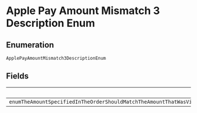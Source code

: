 
# Apple Pay Amount Mismatch 3 Description Enum

## Enumeration

`ApplePayAmountMismatch3DescriptionEnum`

## Fields

| Name |
|  --- |
| `enumTheAmountSpecifiedInTheOrderShouldMatchTheAmountThatWasViewedAndAuthorizedByThePayerbuyerOnApplePayIfTheAmountHasChangedPleaseRedirectTheBuyerToAuthorizeTheOrderAgainViaApplePay` |

